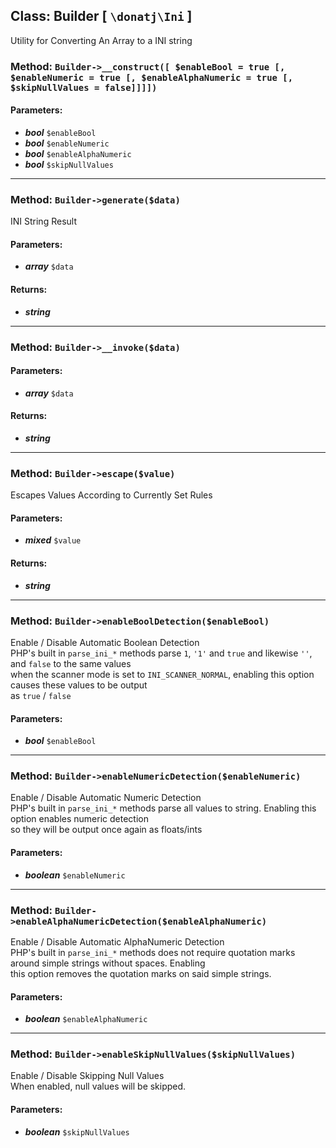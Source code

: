 ## Class: Builder \[ `\donatj\Ini` \]

Utility for Converting An Array to a INI string

### Method: `Builder->__construct([ $enableBool = true [, $enableNumeric = true [, $enableAlphaNumeric = true [, $skipNullValues = false]]]])`

#### Parameters:

- ***bool*** `$enableBool`
- ***bool*** `$enableNumeric`
- ***bool*** `$enableAlphaNumeric`
- ***bool*** `$skipNullValues`

---

### Method: `Builder->generate($data)`

INI String Result

#### Parameters:

- ***array*** `$data`

#### Returns:

- ***string***

---

### Method: `Builder->__invoke($data)`

#### Parameters:

- ***array*** `$data`

#### Returns:

- ***string***

---

### Method: `Builder->escape($value)`

Escapes Values According to Currently Set Rules

#### Parameters:

- ***mixed*** `$value`

#### Returns:

- ***string***

---

### Method: `Builder->enableBoolDetection($enableBool)`

Enable / Disable Automatic Boolean Detection  
PHP's built in `parse_ini_*` methods parse `1`, `'1'` and `true` and likewise `''`, and `false` to the same values  
when the scanner mode is set to `INI_SCANNER_NORMAL`, enabling this option causes these values to be output  
as `true` / `false`

#### Parameters:

- ***bool*** `$enableBool`

---

### Method: `Builder->enableNumericDetection($enableNumeric)`

Enable / Disable Automatic Numeric Detection  
PHP's built in `parse_ini_*` methods parse all values to string. Enabling this option enables numeric detection  
so they will be output once again as floats/ints

#### Parameters:

- ***boolean*** `$enableNumeric`

---

### Method: `Builder->enableAlphaNumericDetection($enableAlphaNumeric)`

Enable / Disable Automatic AlphaNumeric Detection  
PHP's built in `parse_ini_*` methods does not require quotation marks around simple strings without spaces. Enabling  
this option removes the quotation marks on said simple strings.

#### Parameters:

- ***boolean*** `$enableAlphaNumeric`

---

### Method: `Builder->enableSkipNullValues($skipNullValues)`

Enable / Disable Skipping Null Values  
When enabled, null values will be skipped.

#### Parameters:

- ***boolean*** `$skipNullValues`